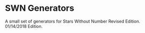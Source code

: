 # SWN Generators
A small set of generators for Stars Without Number Revised Edition. 01/14/2018 Edition.
